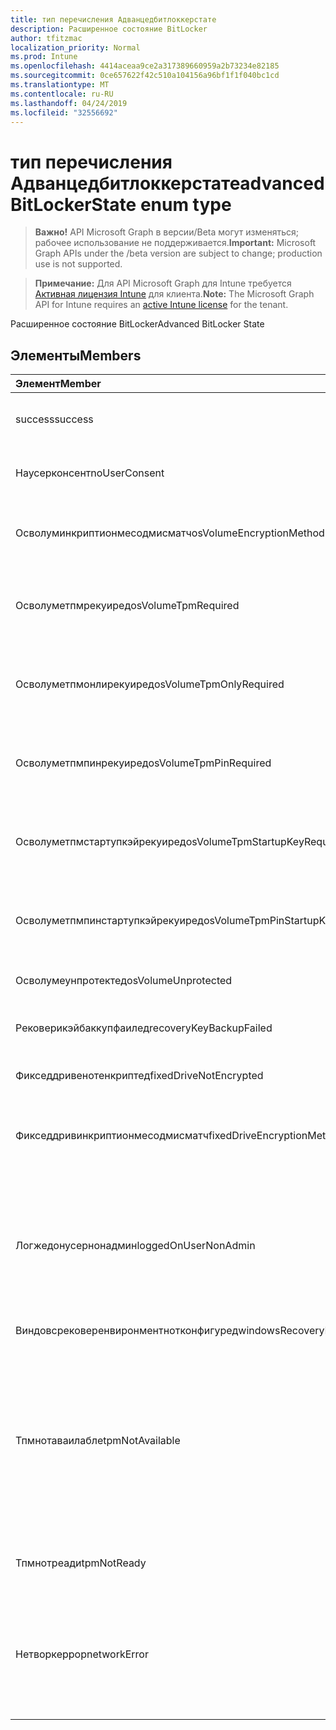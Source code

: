 ```yaml
---
title: тип перечисления Адванцедбитлоккерстате
description: Расширенное состояние BitLocker
author: tfitzmac
localization_priority: Normal
ms.prod: Intune
ms.openlocfilehash: 4414aceaa9ce2a317389660959a2b73234e82185
ms.sourcegitcommit: 0ce657622f42c510a104156a96bf1f1f040bc1cd
ms.translationtype: MT
ms.contentlocale: ru-RU
ms.lasthandoff: 04/24/2019
ms.locfileid: "32556692"
---
```

# <a name="advancedbitlockerstate-enum-type"></a><span data-ttu-id="97673-103">тип перечисления Адванцедбитлоккерстате</span><span class="sxs-lookup"><span data-stu-id="97673-103">advancedBitLockerState enum type</span></span>

> <span data-ttu-id="97673-104">**Важно!** API Microsoft Graph в версии/Beta могут изменяться; рабочее использование не поддерживается.</span><span class="sxs-lookup"><span data-stu-id="97673-104">**Important:** Microsoft Graph APIs under the /beta version are subject to change; production use is not supported.</span></span>

> <span data-ttu-id="97673-105">**Примечание:** Для API Microsoft Graph для Intune требуется [Активная лицензия Intune](https://go.microsoft.com/fwlink/?linkid=839381) для клиента.</span><span class="sxs-lookup"><span data-stu-id="97673-105">**Note:** The Microsoft Graph API for Intune requires an [active Intune license](https://go.microsoft.com/fwlink/?linkid=839381) for the tenant.</span></span>

<span data-ttu-id="97673-106">Расширенное состояние BitLocker</span><span class="sxs-lookup"><span data-stu-id="97673-106">Advanced BitLocker State</span></span>

## <a name="members"></a><span data-ttu-id="97673-107">Элементы</span><span class="sxs-lookup"><span data-stu-id="97673-107">Members</span></span>
|<span data-ttu-id="97673-108">Элемент</span><span class="sxs-lookup"><span data-stu-id="97673-108">Member</span></span>|<span data-ttu-id="97673-109">Значение</span><span class="sxs-lookup"><span data-stu-id="97673-109">Value</span></span>|<span data-ttu-id="97673-110">Описание</span><span class="sxs-lookup"><span data-stu-id="97673-110">Description</span></span>|
|:---|:---|:---|
|<span data-ttu-id="97673-111">success</span><span class="sxs-lookup"><span data-stu-id="97673-111">success</span></span>|<span data-ttu-id="97673-112">нуль</span><span class="sxs-lookup"><span data-stu-id="97673-112">0</span></span>|<span data-ttu-id="97673-113">Успешное выполнение расширенного состояния BitLocker</span><span class="sxs-lookup"><span data-stu-id="97673-113">Advanced BitLocker State Success</span></span>|
|<span data-ttu-id="97673-114">Наусерконсент</span><span class="sxs-lookup"><span data-stu-id="97673-114">noUserConsent</span></span>|<span data-ttu-id="97673-115">1 </span><span class="sxs-lookup"><span data-stu-id="97673-115">1</span></span>|<span data-ttu-id="97673-116">Пользователь никогда не дал согласие на шифрование</span><span class="sxs-lookup"><span data-stu-id="97673-116">User never gave consent for Encryption</span></span>|
|<span data-ttu-id="97673-117">Осволуминкриптионмесодмисматч</span><span class="sxs-lookup"><span data-stu-id="97673-117">osVolumeEncryptionMethodMismatch</span></span>|<span data-ttu-id="97673-118">2 </span><span class="sxs-lookup"><span data-stu-id="97673-118">2</span></span>|<span data-ttu-id="97673-119">Способ шифрования тома ОС отличается от того, который задан политикой</span><span class="sxs-lookup"><span data-stu-id="97673-119">Encryption method of OS Volume is different than that set by policy</span></span>|
|<span data-ttu-id="97673-120">Осволуметпмрекуиред</span><span class="sxs-lookup"><span data-stu-id="97673-120">osVolumeTpmRequired</span></span>|<span data-ttu-id="97673-121">4 </span><span class="sxs-lookup"><span data-stu-id="97673-121">4</span></span>|<span data-ttu-id="97673-122">TPM не используется для защиты тома ОС, но является обязательным для политики</span><span class="sxs-lookup"><span data-stu-id="97673-122">TPM not used for protection of OS volume, but is required by policy</span></span>|
|<span data-ttu-id="97673-123">Осволуметпмонлирекуиред</span><span class="sxs-lookup"><span data-stu-id="97673-123">osVolumeTpmOnlyRequired</span></span>|<span data-ttu-id="97673-124">8 </span><span class="sxs-lookup"><span data-stu-id="97673-124">8</span></span>|<span data-ttu-id="97673-125">Защита только TPM не используется для тома ОС, но является обязательной для политики</span><span class="sxs-lookup"><span data-stu-id="97673-125">TPM only protection not used for OS volume, but is required by policy</span></span>|
|<span data-ttu-id="97673-126">Осволуметпмпинрекуиред</span><span class="sxs-lookup"><span data-stu-id="97673-126">osVolumeTpmPinRequired</span></span>|<span data-ttu-id="97673-127">16 </span><span class="sxs-lookup"><span data-stu-id="97673-127">16</span></span>|<span data-ttu-id="97673-128">TPM + защита ПИН-кода не используется для тома ОС, но она является обязательной для политики</span><span class="sxs-lookup"><span data-stu-id="97673-128">TPM+PIN protection not used for OS volume, but is required by policy</span></span>|
|<span data-ttu-id="97673-129">Осволуметпмстартупкэйрекуиред</span><span class="sxs-lookup"><span data-stu-id="97673-129">osVolumeTpmStartupKeyRequired</span></span>|<span data-ttu-id="97673-130">32</span><span class="sxs-lookup"><span data-stu-id="97673-130">32</span></span>|<span data-ttu-id="97673-131">TPM + защита ключа запуска не используется для тома ОС, но она является обязательной для политики</span><span class="sxs-lookup"><span data-stu-id="97673-131">TPM+Startup Key protection not used for OS volume, but is required by policy</span></span>|
|<span data-ttu-id="97673-132">Осволуметпмпинстартупкэйрекуиред</span><span class="sxs-lookup"><span data-stu-id="97673-132">osVolumeTpmPinStartupKeyRequired</span></span>|<span data-ttu-id="97673-133">64</span><span class="sxs-lookup"><span data-stu-id="97673-133">64</span></span>|<span data-ttu-id="97673-134">TPM + ПИН + ключ запуска не используется для тома ОС, но является обязательным для политики</span><span class="sxs-lookup"><span data-stu-id="97673-134">TPM+PIN+Startup Key not used for OS volume, but is required by policy</span></span>|
|<span data-ttu-id="97673-135">Осволумеунпротектед</span><span class="sxs-lookup"><span data-stu-id="97673-135">osVolumeUnprotected</span></span>|<span data-ttu-id="97673-136">128</span><span class="sxs-lookup"><span data-stu-id="97673-136">128</span></span>|<span data-ttu-id="97673-137">Обнаружен незащищенный том ОС</span><span class="sxs-lookup"><span data-stu-id="97673-137">Un-protected OS Volume was detected</span></span>|
|<span data-ttu-id="97673-138">Рековерикэйбаккупфаилед</span><span class="sxs-lookup"><span data-stu-id="97673-138">recoveryKeyBackupFailed</span></span>|<span data-ttu-id="97673-139">256</span><span class="sxs-lookup"><span data-stu-id="97673-139">256</span></span>|<span data-ttu-id="97673-140">Сбой резервного копирования ключа восстановления</span><span class="sxs-lookup"><span data-stu-id="97673-140">Recovery key backup failed</span></span>|
|<span data-ttu-id="97673-141">Фикседдривенотенкриптед</span><span class="sxs-lookup"><span data-stu-id="97673-141">fixedDriveNotEncrypted</span></span>|<span data-ttu-id="97673-142">512</span><span class="sxs-lookup"><span data-stu-id="97673-142">512</span></span>|<span data-ttu-id="97673-143">Фиксированный диск не зашифрован</span><span class="sxs-lookup"><span data-stu-id="97673-143">Fixed Drive not encrypted</span></span>|
|<span data-ttu-id="97673-144">Фикседдривинкриптионмесодмисматч</span><span class="sxs-lookup"><span data-stu-id="97673-144">fixedDriveEncryptionMethodMismatch</span></span>|<span data-ttu-id="97673-145">1024</span><span class="sxs-lookup"><span data-stu-id="97673-145">1024</span></span>|<span data-ttu-id="97673-146">Метод шифрования жесткого диска отличается от того, который задан политикой</span><span class="sxs-lookup"><span data-stu-id="97673-146">Encryption method of Fixed Drive is different than that set by policy</span></span>|
|<span data-ttu-id="97673-147">Логжедонусернонадмин</span><span class="sxs-lookup"><span data-stu-id="97673-147">loggedOnUserNonAdmin</span></span>|<span data-ttu-id="97673-148">2048</span><span class="sxs-lookup"><span data-stu-id="97673-148">2048</span></span>|<span data-ttu-id="97673-149">Пользователь, воШедший в систему, не является администратором. Для этого необходимо, чтобы для политики Алловстандардусеренкриптион было задано значение 1.</span><span class="sxs-lookup"><span data-stu-id="97673-149">Logged on user is non-admin. This requires “AllowStandardUserEncryption” policy set to 1</span></span>|
|<span data-ttu-id="97673-150">Виндовсрековеренвиронментнотконфигуред</span><span class="sxs-lookup"><span data-stu-id="97673-150">windowsRecoveryEnvironmentNotConfigured</span></span>|<span data-ttu-id="97673-151">4096</span><span class="sxs-lookup"><span data-stu-id="97673-151">4096</span></span>|<span data-ttu-id="97673-152">WinRE не настроен</span><span class="sxs-lookup"><span data-stu-id="97673-152">WinRE is not configured</span></span>|
|<span data-ttu-id="97673-153">Тпмнотаваилабле</span><span class="sxs-lookup"><span data-stu-id="97673-153">tpmNotAvailable</span></span>|<span data-ttu-id="97673-154">8192</span><span class="sxs-lookup"><span data-stu-id="97673-154">8192</span></span>|<span data-ttu-id="97673-155">TPM недоступен для BitLocker.</span><span class="sxs-lookup"><span data-stu-id="97673-155">TPM is not available for BitLocker.</span></span> <span data-ttu-id="97673-156">Это означает, что ДОВЕРЕНный ПЛАТФОРМЕНный модуль отсутствует или для него задано переопределение реестра, а операционная система находится на диске с возможностью портативного или Рим-доступного</span><span class="sxs-lookup"><span data-stu-id="97673-156">This means TPM is not present, or TPM unavailable registry override is set or host OS is on portable/rome-able drive</span></span>|
|<span data-ttu-id="97673-157">Тпмнотреади</span><span class="sxs-lookup"><span data-stu-id="97673-157">tpmNotReady</span></span>|<span data-ttu-id="97673-158">16384</span><span class="sxs-lookup"><span data-stu-id="97673-158">16384</span></span>|<span data-ttu-id="97673-159">ДОВЕРЕНный ПЛАТФОРМЕНный модуль не готов для BitLocker</span><span class="sxs-lookup"><span data-stu-id="97673-159">TPM is not ready for BitLocker</span></span>|
|<span data-ttu-id="97673-160">Нетворкеррор</span><span class="sxs-lookup"><span data-stu-id="97673-160">networkError</span></span>|<span data-ttu-id="97673-161">32768</span><span class="sxs-lookup"><span data-stu-id="97673-161">32768</span></span>|<span data-ttu-id="97673-162">Сеть недоступна.</span><span class="sxs-lookup"><span data-stu-id="97673-162">Network not available.</span></span> <span data-ttu-id="97673-163">Это необходимо для резервного копирования ключа восстановления.</span><span class="sxs-lookup"><span data-stu-id="97673-163">This is required for recovery key backup.</span></span> <span data-ttu-id="97673-164">Этот отчет сообщается об устройствах, поддерживающих шифрование дисков</span><span class="sxs-lookup"><span data-stu-id="97673-164">This is reported for Drive Encryption capable devices</span></span>|





